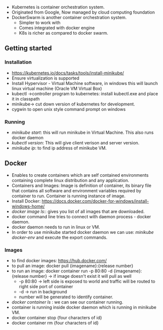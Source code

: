 * Kubernetes is container orchestration system.
* Originated from Google, Now managed by cloud computing foundation
* DockerSwarm is another container orchestration system.
	* Simpler to work with
	* Comes integrated with docker engine
	* K8s is richer as compared to docker swarm.

## Getting started
### Installation
* https://kubernetes.io/docs/tasks/tools/install-minikube/
* Ensure virtualization is supported
* Install Hypervisor - Virtual Machine software, in windows this will launch linux virtual machine (Oracle VM Virtual Box)
* kubectl ->controller program to kubernetes: install kubectl.exe and place it in classpath
* minikube-> cut down version of kubernetes for development.
* cygwin to open unix style command prompt on windows

### Running
* *minikube start*: this will run minikube in Virtual Machine. This also runs docker daemon
* *kubectl version*: This will give client verison and server version.
* *minikube ip*: to find ip address of minikube VM.

## Docker
* Enables to create containers which are self contained environments containing complete linux distribution and any application.
* Containers and Images: Image is definition of container, its binary file that contains all software and environment variables required by container to run.
Container is running instance of image.
* Install Docker: https://docs.docker.com/docker-for-windows/install-windows-home/
* *docker image ls*:: gives you list of all images that are downloaded.
* docker command line tries to connect with daemon process - docker daemon.
* docker daemon needs to run in linux or VM.
* In order to use minikube started docker daemon we can use:  *minikube docker-env* and execute the export commands.

### Images
* to find docker images: https://hub.docker.com/
* to pull an image: docker pull {imagename}:{release number}
* to run an image: docker container run -p 80:80 -d {imagename}:{release number}  -> if image doesn't exist it will pull as well
	* -p 80:80 -> left side is exposed to world and traffic will be routed to right side port of container
	* -d -> run in background
	* number will be generated to identify container.
* *docker container ls* : we can see our container running.
* container is running inside docker daemon which is running in minikube VM.
* docker container stop {four characters of id} 
* docker container rm {four characters of id} 





